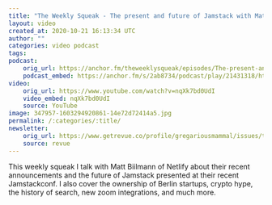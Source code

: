 ```yaml
---
title: "The Weekly Squeak - The present and future of Jamstack with Matt Biilmann"
layout: video
created_at: 2020-10-21 16:13:34 UTC
author: ""
categories: video podcast
tags: 
podcast:
    orig_url: https://anchor.fm/theweeklysqueak/episodes/The-present-and-future-of-Jamstack-with-Matt-Biilmann-elchim
    podcast_embed: https://anchor.fm/s/2ab8734/podcast/play/21431318/https%3A%2F%2Fd3ctxlq1ktw2nl.cloudfront.net%2Fstaging%2F2020-9-21%2Fe2257c09-81a5-4bae-41c1-8fcfbdf0d37e.mp3
video:
    orig_url: https://www.youtube.com/watch?v=nqXk7bd0UdI
    video_embed: nqXk7bd0UdI
    source: YouTube
image: 347957-1603294920861-14e72d72414a5.jpg
permalink: /:categories/:title/
newsletter:
    orig_url: https://www.getrevue.co/profile/gregariousmammal/issues/the-weekly-squeak-scaling-mysql-with-planet-scale-278924
    source: revue
---
```

This weekly squeak I talk with Matt Biilmann of Netlify about their recent announcements and the future of Jamstack presented at their recent Jamstackconf. I also cover the ownership of Berlin startups, crypto hype, the history of search, new zoom integrations, and much more.